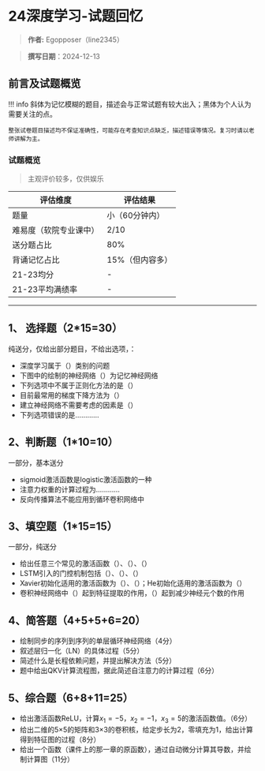 # 24深度学习-试题回忆

> **作者:** Egopposer（line2345）

> **撰写日期**：2024-12-13



##  前言及试题概览

<!-- 为帮助软院同学正确考量考试难度，合理规划复习时间，预防应付考试复习冗余或者复习不足的情况，依照24年考试内容，制定本参考版试题回忆，帮助同学更好的制定复习计划。-->

!!! info
    斜体为记忆模糊的题目，描述会与正常试题有较大出入；黑体为个人认为需要关注的点。
    
    整张试卷题目描述均不保证准确性，可能存在考查知识点缺乏，描述错误等情况。复习时请以老师讲解为主。


###  试题概览
<!-- md:sponsors -->
<!-- md:version insiders-4.51.0 -->
<!-- md:flag experimental -->
> 主观评价较多，仅供娱乐

| 评估维度               | 评估结果         |
| ---------------------- | --------------- |
| 题量                   | 小（60分钟内）   |
| 难易度（软院专业课中） | 2/10            |
| 送分题占比             | 80%             |
| 背诵记忆占比           | 15%（但内容多）  |
| 21-23均分              | -               |
| 21-23平均满绩率        | -               |

---

## 1、 选择题（2*15=30）

纯送分，仅给出部分题目，不给出选项，：

- 深度学习属于（）类别的问题
- 下图中的绘制的神经网络（）为记忆神经网络
- 下列选项中不属于正则化方法的是（）
- 目前最常用的梯度下降方法为（）
- 建立神经网络不需要考虑的因素是（）
- 下列选项错误的是…………

## 2、判断题（1*10=10）

一部分，基本送分

- sigmoid激活函数是logistic激活函数的一种
- 注意力权重的计算过程为…………
- 反向传播算法不能应用到循环卷积网络中

## 3、填空题（1*15=15）

一部分，纯送分

- 给出任意三个常见的激活函数（）、（）、（）
- LSTM引入的门控机制包括（）、（）、（）
- Xavier初始化适用的激活函数为（）、（）；He初始化适用的激活函数为（）
- 卷积神经网络中（）起到特征提取的作用，（）起到减少神经元个数的作用

## 4、简答题（4+5+5+6=20）

- 绘制同步的序列到序列的单层循环神经网络（4分）
- 叙述层归一化（LN）的具体过程（5分）
- 简述什么是长程依赖问题，并提出解决方法（5分）
- 题中给出QKV计算流程图，据此简述自注意力的计算过程（6分）

## 5、综合题（6+8+11=25）

- 给出激活函数ReLU，计算$x_1=-5$，$x_2=-1$，$x_3=5$的激活函数值。（6分）
- 给出二维的5×5的矩阵和3×3的卷积核，给定步长为2，零填充为1，给出计算得到特征图的过程（8分）
- 给出一个函数（课件上的那一章的原函数），通过自动微分计算其导数，并绘制计算图（11分）